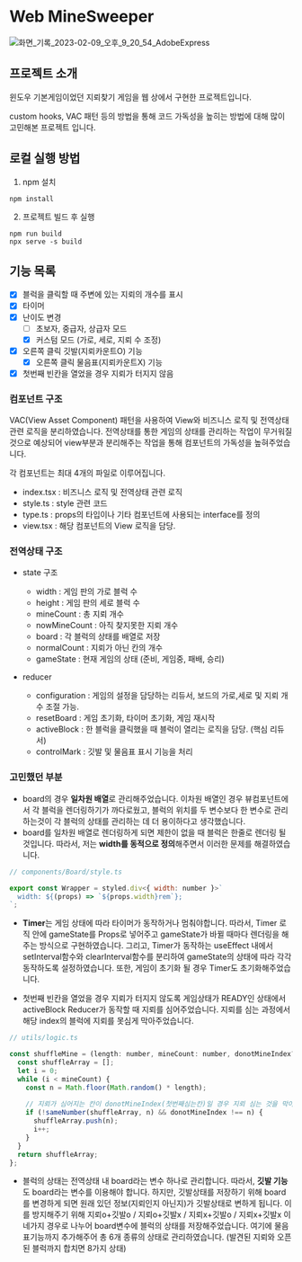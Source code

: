 # Web MineSweeper

![화면_기록_2023-02-09_오후_9_20_54_AdobeExpress](https://user-images.githubusercontent.com/92029332/217812022-f989b1b4-bbf8-480d-90c2-8184ff3d5d3e.gif)


## 프로젝트 소개

윈도우 기본게임이었던 지뢰찾기 게임을 웹 상에서 구현한 프로젝트입니다.

custom hooks, VAC 패턴 등의 방법을 통해 코드 가독성을 높히는 방법에 대해 많이 고민해본 프로젝트 입니다.


## 로컬 실행 방법

1. npm 설치
```
npm install
```

2. 프로젝트 빌드 후 실행
```
npm run build
npx serve -s build
```

## 기능 목록

- [x] 블럭을 클릭할 때 주변에 있는 지뢰의 개수를 표시
- [x] 타이머
- [x] 난이도 변경
    - [ ] 초보자, 중급자, 상급자 모드
    - [x] 커스텀 모드 (가로, 세로, 지뢰 수 조정)
- [x] 오른쪽 클릭 깃발(지뢰카운트O) 기능
    - [x] 오른쪽 클릭 물음표(지뢰카운트X) 기능
- [x] 첫번째 빈칸을 열었을 경우 지뢰가 터지지 않음

### 컴포넌트 구조

VAC(View Asset Component) 패턴을 사용하여 View와 비즈니스 로직 및 전역상태 관련 로직을 분리하였습니다.
전역상태를 통한 게임의 상태를 관리하는 작업이 무거워질 것으로 예상되어 view부분과 분리해주는 작업을 통해 컴포넌트의 가독성을 높혀주었습니다.

각 컴포넌트는 최대 4개의 파일로 이루어집니다.

- index.tsx : 비즈니스 로직 및 전역상태 관련 로직
- style.ts : style 관련 코드
- type.ts : props의 타입이나 기타 컴포넌트에 사용되는 interface를 정의
- view.tsx : 해당 컴포넌트의 View 로직을 담당.


### 전역상태 구조

- state 구조
    - width : 게임 판의 가로 블럭 수
    - height : 게임 판의 세로 블럭 수
    - mineCount : 총 지뢰 개수
    - nowMineCount : 아직 찾지못한 지뢰 개수
    - board : 각 블럭의 상태를 배열로 저장
    - normalCount : 지뢰가 아닌 칸의 개수
    - gameState : 현재 게임의 상태 (준비, 게임중, 패배, 승리)

- reducer
    - configuration : 게임의 설정을 담당하는 리듀서, 보드의 가로,세로 및 지뢰 개수 조절 가능.
    - resetBoard : 게임 초기화, 타이머 초기화, 게임 재시작
    - activeBlock : 한 블럭을 클릭했을 때 블럭이 열리는 로직을 담당. (핵심 리듀서)
    - controlMark : 깃발 및 물음표 표시 기능을 처리

### 고민했던 부분

* board의 경우 **일차원 배열**로 관리해주었습니다. 이차원 배열인 경우 뷰컴포넌트에서 각 블럭을 렌더링하기가 까다로웠고, 블럭의 위치를 두 변수보다 한 변수로 관리하는것이 각 블럭의 상태를 관리하는 데 더 용이하다고 생각했습니다. 
* board를 일차원 배열로 렌더링하게 되면 제한이 없을 때 블럭은 한줄로 렌더링 될 것입니다. 따라서, 저는 **width를 동적으로 정의**해주면서 이러한 문제를 해결하였습니다.

```javascript
// components/Board/style.ts

export const Wrapper = styled.div<{ width: number }>`
  width: ${(props) => `${props.width}rem`};
`;
```

* **Timer**는 게임 상태에 따라 타이머가 동작하거나 멈춰야합니다. 따라서, Timer 로직 안에 gameState를 Props로 넣어주고 gameState가 바뀔 때마다 렌더링을 해주는 방식으로 구현하였습니다. 그리고, Timer가 동작하는 useEffect 내에서 setInterval함수와 clearInterval함수를 분리하여 gameState의 상태에 따라 각각 동작하도록 설정하였습니다. 또한, 게임이 초기화 될 경우 Timer도 초기화해주었습니다.

* 첫번째 빈칸을 열었을 경우 지뢰가 터지지 않도록 게임상태가 READY인 상태에서 activeBlock Reducer가 동작할 때 지뢰를 심어주었습니다. 지뢰를 심는 과정에서 해당 index의 블럭에 지뢰를 못심게 막아주었습니다.
```javascript
// utils/logic.ts

const shuffleMine = (length: number, mineCount: number, donotMineIndex?: number): number[] => {
  const shuffleArray = [];
  let i = 0;
  while (i < mineCount) {
    const n = Math.floor(Math.random() * length);
    
    // 지뢰가 심어지는 칸이 donotMineIndex(첫번째심는칸)일 경우 지뢰 심는 것을 막아주었습니다.
    if (!sameNumber(shuffleArray, n) && donotMineIndex !== n) {
      shuffleArray.push(n);
      i++;
    }
  }
  return shuffleArray;
};
```

* 블럭의 상태는 전역상태 내 board라는 변수 하나로 관리합니다. 따라서, **깃발 기능**도 board라는 변수를 이용해야 합니다. 하지만, 깃발상태를 저장하기 위해 board를 변경하게 되면 원래 있던 정보(지뢰인지 아닌지)가 깃발상태로 변하게 됩니다. 이를 방지해주기 위해 지뢰o+깃발o / 지뢰o+깃발x / 지뢰x+깃발o / 지뢰x+깃발x 이 네가지 경우로 나누어 board변수에 블럭의 상태를 저장해주었습니다. 여기에 물음표기능까지 추가해주어 총 6개 종류의 상태로 관리하였습니다. (발견된 지뢰와 오픈된 블럭까지 합치면 8가지 상태)
